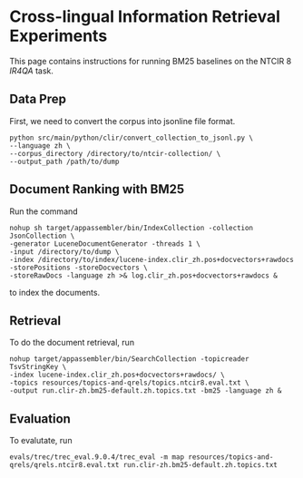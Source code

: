 # Cross-lingual Information Retrieval Experiments

This page contains instructions for running BM25 baselines on the NTCIR 8 *IR4QA* task.

## Data Prep

First, we need to convert the corpus into jsonline file format.

```
python src/main/python/clir/convert_collection_to_jsonl.py \
--language zh \
--corpus_directory /directory/to/ntcir-collection/ \
--output_path /path/to/dump
```
## Document Ranking with BM25

Run the command

```
nohup sh target/appassembler/bin/IndexCollection -collection JsonCollection \
-generator LuceneDocumentGenerator -threads 1 \
-input /directory/to/dump \
-index /directory/to/index/lucene-index.clir_zh.pos+docvectors+rawdocs -storePositions -storeDocvectors \
-storeRawDocs -language zh >& log.clir_zh.pos+docvectors+rawdocs &
```

to index the documents.

## Retrieval

To do the document retrieval, run

```
nohup target/appassembler/bin/SearchCollection -topicreader TsvStringKey \
-index lucene-index.clir_zh.pos+docvectors+rawdocs/ \
-topics resources/topics-and-qrels/topics.ntcir8.eval.txt \
-output run.clir-zh.bm25-default.zh.topics.txt -bm25 -language zh &
```

## Evaluation

To evalutate, run

```
evals/trec/trec_eval.9.0.4/trec_eval -m map resources/topics-and-qrels/qrels.ntcir8.eval.txt run.clir-zh.bm25-default.zh.topics.txt
```